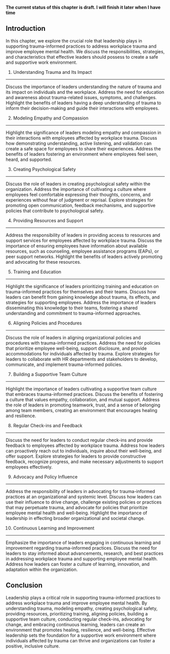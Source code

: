 **The current status of this chapter is draft. I will finish it later when I have time**

Introduction
------------

In this chapter, we explore the crucial role that leadership plays in supporting trauma-informed practices to address workplace trauma and improve employee mental health. We discuss the responsibilities, strategies, and characteristics that effective leaders should possess to create a safe and supportive work environment.

1. Understanding Trauma and Its Impact
--------------------------------------

Discuss the importance of leaders understanding the nature of trauma and its impact on individuals and the workplace. Address the need for education and awareness about trauma-related issues, symptoms, and challenges. Highlight the benefits of leaders having a deep understanding of trauma to inform their decision-making and guide their interactions with employees.

2. Modeling Empathy and Compassion
----------------------------------

Highlight the significance of leaders modeling empathy and compassion in their interactions with employees affected by workplace trauma. Discuss how demonstrating understanding, active listening, and validation can create a safe space for employees to share their experiences. Address the benefits of leaders fostering an environment where employees feel seen, heard, and supported.

3. Creating Psychological Safety
--------------------------------

Discuss the role of leaders in creating psychological safety within the organization. Address the importance of cultivating a culture where employees feel comfortable expressing their thoughts, concerns, and experiences without fear of judgment or reprisal. Explore strategies for promoting open communication, feedback mechanisms, and supportive policies that contribute to psychological safety.

4. Providing Resources and Support
----------------------------------

Address the responsibility of leaders in providing access to resources and support services for employees affected by workplace trauma. Discuss the importance of ensuring employees have information about available resources, such as counseling, employee assistance programs (EAPs), or peer support networks. Highlight the benefits of leaders actively promoting and advocating for these resources.

5. Training and Education
-------------------------

Highlight the significance of leaders prioritizing training and education on trauma-informed practices for themselves and their teams. Discuss how leaders can benefit from gaining knowledge about trauma, its effects, and strategies for supporting employees. Address the importance of leaders disseminating this knowledge to their teams, fostering a shared understanding and commitment to trauma-informed approaches.

6. Aligning Policies and Procedures
-----------------------------------

Discuss the role of leaders in aligning organizational policies and procedures with trauma-informed practices. Address the need for policies that prioritize employee well-being, support disclosure, and provide accommodations for individuals affected by trauma. Explore strategies for leaders to collaborate with HR departments and stakeholders to develop, communicate, and implement trauma-informed policies.

7. Building a Supportive Team Culture
-------------------------------------

Highlight the importance of leaders cultivating a supportive team culture that embraces trauma-informed practices. Discuss the benefits of fostering a culture that values empathy, collaboration, and mutual support. Address the role of leaders in promoting teamwork, trust, and a sense of belonging among team members, creating an environment that encourages healing and resilience.

8. Regular Check-ins and Feedback
---------------------------------

Discuss the need for leaders to conduct regular check-ins and provide feedback to employees affected by workplace trauma. Address how leaders can proactively reach out to individuals, inquire about their well-being, and offer support. Explore strategies for leaders to provide constructive feedback, recognize progress, and make necessary adjustments to support employees effectively.

9. Advocacy and Policy Influence
--------------------------------

Address the responsibility of leaders in advocating for trauma-informed practices at an organizational and systemic level. Discuss how leaders can use their influence to drive change, challenge existing policies or practices that may perpetuate trauma, and advocate for policies that prioritize employee mental health and well-being. Highlight the importance of leadership in effecting broader organizational and societal change.

10. Continuous Learning and Improvement
---------------------------------------

Emphasize the importance of leaders engaging in continuous learning and improvement regarding trauma-informed practices. Discuss the need for leaders to stay informed about advancements, research, and best practices in addressing workplace trauma and supporting employee mental health. Address how leaders can foster a culture of learning, innovation, and adaptation within the organization.

Conclusion
----------

Leadership plays a critical role in supporting trauma-informed practices to address workplace trauma and improve employee mental health. By understanding trauma, modeling empathy, creating psychological safety, providing resources, prioritizing training, aligning policies, building a supportive team culture, conducting regular check-ins, advocating for change, and embracing continuous learning, leaders can create an environment that promotes healing, resilience, and well-being. Effective leadership sets the foundation for a supportive work environment where individuals affected by trauma can thrive and organizations can foster a positive, inclusive culture.
